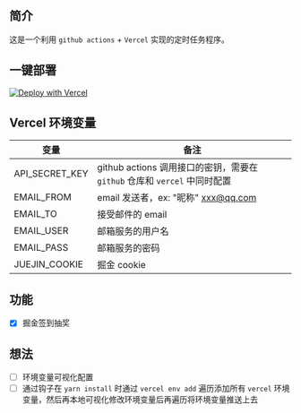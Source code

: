 ## 简介
这是一个利用 `github actions` + `Vercel` 实现的定时任务程序。

## 一键部署
[![Deploy with Vercel](https://vercel.com/button)](https://vercel.com/new/clone?repository-url=https%3A%2F%2Fgithub.com%2F3Alan%2Fcron-job&env=API_SECRET_KEY&envDescription=github%20action%20%E5%AF%B9%E5%BA%94%E7%9A%84%20secret)

## Vercel 环境变量
| 变量 | 备注 |
| --- | --- |
| API_SECRET_KEY | github actions 调用接口的密钥，需要在 `github` 仓库和 `vercel` 中同时配置 |
| EMAIL_FROM | email 发送者，ex: "昵称" <xxx@qq.com> |
| EMAIL_TO | 接受邮件的 email |
| EMAIL_USER | 邮箱服务的用户名 |
| EMAIL_PASS | 邮箱服务的密码 |
| JUEJIN_COOKIE | 掘金 cookie |

## 功能
- [x] 掘金签到抽奖

## 想法
- [ ] 环境变量可视化配置
- [ ] 通过钩子在 `yarn install` 时通过 `vercel env add` 遍历添加所有 `vercel` 环境变量，然后再本地可视化修改环境变量后再遍历将环境变量推送上去